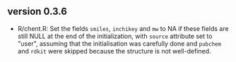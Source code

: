 ## version 0.3.6

- R/chent.R: Set the fields `smiles`, `inchikey` and `mw` to NA if these fields are still NULL at the end of the initialization, with `source` attribute set to "user", assuming that the initialisation was carefully done and `pubchem` and `rdkit` were skipped because the structure is not well-defined.

